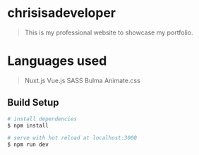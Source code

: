 # chrisisadeveloper

> This is my professional website to showcase my portfolio.

# Languages used

> Nuxt.js
> Vue.js
> SASS
> Bulma
> Animate.css

## Build Setup

``` bash
# install dependencies
$ npm install

# serve with hot reload at localhost:3000
$ npm run dev